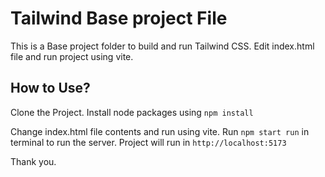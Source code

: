 # Tailwind Base project File
This is a Base project folder to build and run Tailwind CSS. Edit index.html file and run project using vite.

## How to Use?

Clone the Project.
Install node packages using `npm install`

Change index.html file contents and run using vite.
Run `npm start run` in terminal to run the server.
Project will run in `http://localhost:5173`

Thank you.